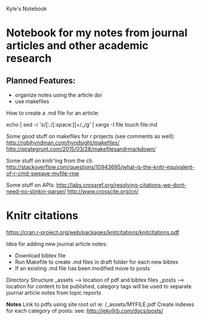 Kyle's Notebook

# Notebook for my notes from journal articles and other academic research

## Planned Features:
* organize notes using the article doi
* use makefiles

How to create a .md file for an article:

echo <MYDOI> | sed -r 's/[:./[:space:]]+/_/g' | xargs -I file touch file.md

Some good stuff on makefiles for r projects (see comments as well):
http://robjhyndman.com/hyndsight/makefiles/
http://pirategrunt.com/2015/03/28/makefilesandrmarkdown/

Some stuff on knitr'ing from the cli:
http://stackoverflow.com/questions/10943695/what-is-the-knitr-equivalent-of-r-cmd-sweave-myfile-rnw

Some stuff on APIs:
http://labs.crossref.org/resolving-citations-we-dont-need-no-stinkin-parser/
http://www.crosscite.org/cn/

# Knitr citations
https://cran.r-project.org/web/packages/knitcitations/knitcitations.pdf

Idea for adding new journal article notes:
* Download bibtex file
* Run Makefile to create .md files in draft folder for each new bibtex
* If an existing .md file has been modified move to posts

Directory Structure
_assets --> location of pdf and bibtex files
_posts  --> location for content to be published, category tags will be used to separate journal article notes from topic reports

**Notes**
Link to pdfs using site root url ie: /_assets/MYFILE.pdf
Create indexes for each category of posts:
see: http://jekyllrb.com/docs/posts/

